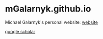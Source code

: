 # mGalarnyk.github.io

Michael Galarnyk's personal website: [website](http://mgalarnyk.github.io/) 

[google scholar](https://scholar.google.com/citations?user=G567BHUAAAAJ&hl=en&oi=ao)
